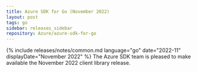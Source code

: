 ```yaml
---
title: Azure SDK for Go (November 2022)
layout: post
tags: go
sidebar: releases_sidebar
repository: Azure/azure-sdk-for-go
---
```

{% include releases/notes/common.md language="go" date="2022-11" displayDate="November 2022" %}
The Azure SDK team is pleased to make available the November 2022 client library release.